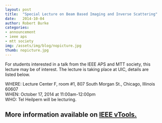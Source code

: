 ```yaml
---
layout: post
title:  "Special Lecture on Beam Based Imaging and Inverse Scattering"
date:   2014-10-04
author: Robert Burke
categories: 
- announcement
- ieee aps
- mtt society
img: /assets/img/blog/nopicture.jpg
thumb: nopicture.jpg
---
```


For students interested in a talk from the IEEE APS and MTT society,
this lecture may be of interest. The lecture is taking place at UIC, details are listed below.

WHERE: Lecture Center F, room #1, 807 South Morgan St., Chicago, Illinois 60607<br>
WHEN: October 17, 2014 at 11:00am-12:00pm<br>
WHO: Tel Heilpern will be lecturing.

## More information available on [IEEE vTools.](https://meetings.vtools.ieee.org/m/28227)

